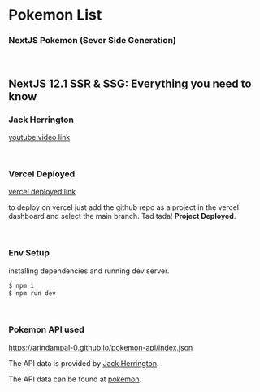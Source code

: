 # Pokemon List

### NextJS Pokemon (Sever Side Generation)

<br>

## NextJS 12.1 SSR & SSG: Everything you need to know

### Jack Herrington

<a href="https://www.youtube.com/watch?v=kdXKz1UWc3E" target="_blank">youtube video link</a>

<br>

### Vercel Deployed

<a href="https://nextjs-pokemon-ssg-gold.vercel.app/" target="_blank">vercel deployed link</a>

to deploy on vercel just add the github repo as a project in the vercel dashboard and select the main branch. Tad tada! **Project Deployed**.

<br>

### Env Setup

installing dependencies and running dev server.

```powershell
$ npm i
$ npm run dev
```

<br>

### Pokemon API used

<a href="https://arindampal-0.github.io/pokemon-api/index.json" target="_blank">https://arindampal-0.github.io/pokemon-api/index.json</a>

The API data is provided by <a href="https://github.com/jherr" target="_blank">Jack Herrington</a>.

The API data can be found at <a href="https://github.com/jherr/pokemon" target="_blank">pokemon</a>.

